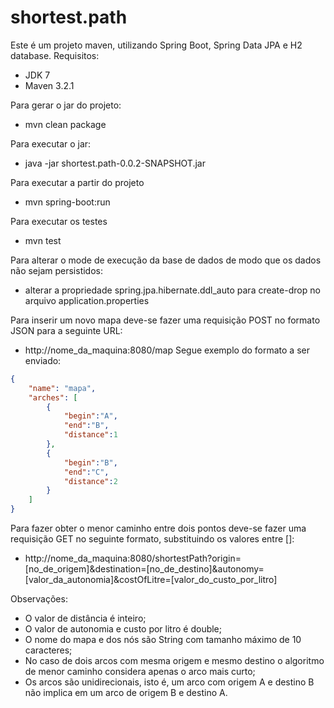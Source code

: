 # shortest.path
Este é um projeto maven, utilizando Spring Boot, Spring Data JPA e H2 database.
Requisitos:
- JDK 7
- Maven 3.2.1

Para gerar o jar do projeto:
- mvn clean package

Para executar o jar:
- java -jar shortest.path-0.0.2-SNAPSHOT.jar

Para executar a partir do projeto
- mvn spring-boot:run

Para executar os testes
- mvn test

Para alterar o mode de execução da base de dados de modo que os dados não sejam persistidos:
- alterar a propriedade spring.jpa.hibernate.ddl_auto para create-drop no arquivo application.properties

Para inserir um novo mapa deve-se fazer uma requisição POST no formato JSON para a seguinte URL:
- http://nome_da_maquina:8080/map
Segue exemplo do formato a ser enviado:
```json
{
    "name": "mapa",
    "arches": [
		{
			"begin":"A",
			"end":"B",
			"distance":1
		},
		{
			"begin":"B",
			"end":"C",
			"distance":2
		}
    ]
}
```

Para fazer obter o menor caminho entre dois pontos deve-se fazer uma requisição GET no seguinte formato, substituindo os valores entre []:
- http://nome_da_maquina:8080/shortestPath?origin=[no_de_origem]&destination=[no_de_destino]&autonomy=[valor_da_autonomia]&costOfLitre=[valor_do_custo_por_litro]

Observações:
- O valor de distância é inteiro;
- O valor de autonomia e custo por litro é double;
- O nome do mapa e dos nós são String com tamanho máximo de 10 caracteres;
- No caso de dois arcos com mesma origem e mesmo destino o algoritmo de menor caminho considera apenas o arco mais curto;
- Os arcos são unidirecionais, isto é, um arco com origem A e destino B não implica em um arco de origem B e destino A.
